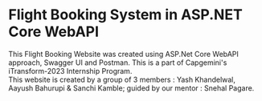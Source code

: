 # Flight Booking System in ASP.NET Core WebAPI

This Flight Booking Website was created using ASP.Net Core WebAPI approach, Swagger UI and Postman. This is a part of Capgemini's iTransform-2023 Internship Program.  
This website is created by a group of 3 members : Yash Khandelwal, Aayush Bahurupi & Sanchi Kamble; guided by our mentor : Snehal Pagare.
